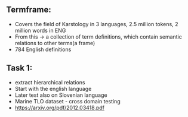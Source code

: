 ## Termframe: 
* Covers the field of Karstology in 3 languages, 2.5 million tokens, 2 million words in ENG
* From this -> a collection of term definitions, which contain semantic relations to other terms(a frame)
* 784 English definitions

## Task 1:
* extract hierarchical relations 
* Start with the english language
* Later test also on Slovenian language
* Marine TLO dataset - cross domain testing
* https://arxiv.org/pdf/2012.03418.pdf

